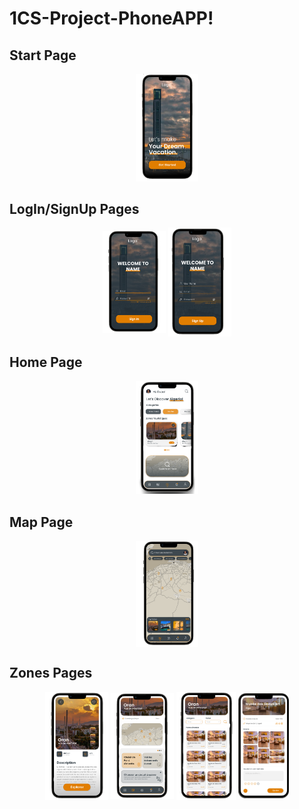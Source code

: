 # 1CS-Project-PhoneAPP!

## Start Page

<p align="center">
<img  width="20%" src="./assets/UI-images/start.png"/>
</p>

## LogIn/SignUp Pages

<p align="center">
<img align="center" width="20%" src="./assets/UI-images/SignIn.png"/>
<img align="center" width="20%" src="./assets/UI-images/SignUp.png"/>
</p>

## Home Page

<p align="center">
  <img  width="20%" src="./assets/UI-images/Home.png"/>
</p>

## Map Page

<p align="center">
  <img align="center" width="20%" src="./assets/UI-images/Map.png"/>
</p>

## Zones Pages
<p align="center">
<img align="center" width="20%" src="./assets/UI-images/Zone.png"/>
<img align="center" width="20%" src="./assets/UI-images/navigation.png"/>
<img align="center" width="19%" src="./assets/UI-images/events.png"/>
<img align="center" width="16%" src="./assets/UI-images/Carte.png"/>
</p>
